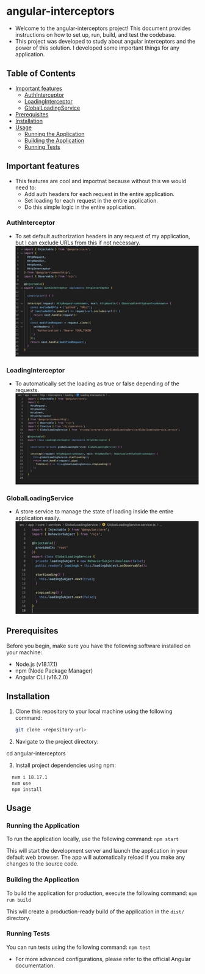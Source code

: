 # angular-interceptors

- Welcome to the angular-interceptors project! This document provides instructions on how to set up, run, build, and test the codebase.
- This project was developed to study about angular interceptors and the power of this solution. I developed some important things for any application.

## Table of Contents

- [Important features](#important-features)
  - [AuthInterceptor](#authinterceptor)
  - [LoadingInterceptor](#loadinginterceptor)
  - [GlobalLoadingService](#globalloadingservice)
- [Prerequisites](#prerequisites)
- [Installation](#installation)
- [Usage](#usage)
  - [Running the Application](#running-the-application)
  - [Building the Application](#building-the-application)
  - [Running Tests](#running-tests)

## Important features

- This features are cool and importnat because without this we would need to:
  - Add auth headers for each request in the entire application.
  - Set loading for each request in the entire application.
  - Do this simple logic in the entire application.

### AuthInterceptor

- To set default authorization headers in any request of my application, but I can exclude URLs from this if not necessary.
  <img src="./readme-assets/auth-interceptor.png">

### LoadingInterceptor

- To automatically set the loading as true or false depending of the requests.
  <img src="./readme-assets/loading-interceptor.png">

### GlobalLoadingService

- A store service to manage the state of loading inside the entire application easily.
  <img src="./readme-assets/global-loading-service.png">

## Prerequisites

Before you begin, make sure you have the following software installed on your machine:

- Node.js (v18.17.1)
- npm (Node Package Manager)
- Angular CLI (v16.2.0)

## Installation

1. Clone this repository to your local machine using the following command:

   ```bash
   git clone <repository-url>
   ```

2. Navigate to the project directory:

cd angular-interceptors

3. Install project dependencies using npm:

```
  nvm i 18.17.1
  nvm use
  npm install
```

## Usage

### Running the Application

To run the application locally, use the following command: `npm start`

This will start the development server and launch the application in your default web browser. The app will automatically reload if you make any changes to the source code.

### Building the Application

To build the application for production, execute the following command: `npm run build`

This will create a production-ready build of the application in the `dist/` directory.

### Running Tests

You can run tests using the following command: `npm test`

- For more advanced configurations, please refer to the official Angular documentation.
